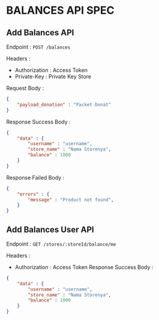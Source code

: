 # BALANCES API SPEC

## Add Balances API
Endpoint : `POST /balances`

Headers : 
- Authorization : Access Token
- Private-Key : Private Key Store

Request Body :
```json
{
    "payload_donation" : "Packet Donat"
}
```

Response Success Body :
```json
{
    "data" : {
        "username" : "username",
        "store_name" : "Nama Storenya",
        "balance" : 1000
    }
}
```

Response Failed Body :
```json
{
    "errors" : {
        "message" : "Product not found",
    }
}
```

## Add Balances User API
Endpoint : `GET /stores/:storeId/balance/me`

Headers : 
- Authorization : Access Token
Response Success Body :
```json
{
    "data" : {
        "username" : "username",
        "store_name" : "Nama Storenya",
        "balance" : 1000
    }
}
```